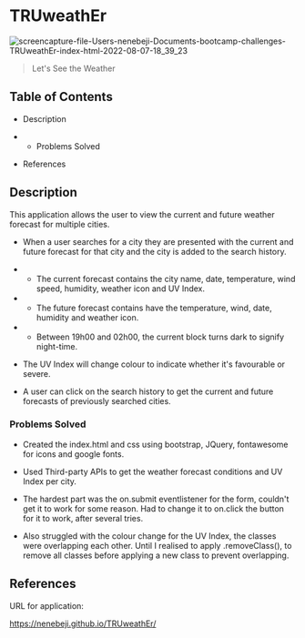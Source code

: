 # TRUweathEr 

![screencapture-file-Users-nenebeji-Documents-bootcamp-challenges-TRUweathEr-index-html-2022-08-07-18_39_23](https://user-images.githubusercontent.com/105363883/183303948-c9ae72f8-376c-46b7-b3bf-2ffacc5ebf3f.png)

>  Let's See the Weather

## Table of Contents

* Description

* * Problems Solved

* References


## Description
This application allows the user to view the current and future weather forecast for multiple cities.

* When a user searches for a city they are presented with the current and future forecast for that city and the city is added to the search history.
* * The current forecast contains the city name, date, temperature, wind speed, humidity, weather icon and UV Index.
* * The future forecast contains have the temperature, wind, date, humidity and weather icon.
* * Between 19h00 and 02h00, the current block turns dark to signify night-time.

* The UV Index will change colour to indicate whether it's favourable or severe.

* A user can click on the search history to get the current and future forecasts of previously searched cities.

### Problems Solved

* Created the index.html and css using bootstrap, JQuery, fontawesome for icons and google fonts.

* Used Third-party APIs to get the weather forecast conditions and UV Index per city.

* The hardest part was the on.submit eventlistener for the form, couldn't get it to work for some reason. Had to change it to on.click the button for it to work, after several tries.

* Also struggled with the colour change for the UV Index, the classes were overlapping each other. Until I realised to apply .removeClass(), to remove all classes before applying a new class to prevent overlapping.

## References
URL for application:

https://nenebeji.github.io/TRUweathEr/